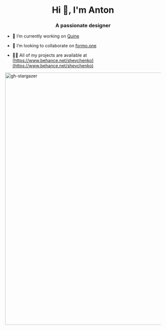 <h1 align="center">Hi 👋, I'm Anton</h1>
<h3 align="center">A passionate designer</h3>

- 🔭 I’m currently working on [Quine](https://quine.sh)

- 👯 I’m looking to collaborate on [formo.one](https://formo.one)

- 👨‍💻 All of my projects are available at [https://www.behance.net/shevchenko](https://www.behance.net/shevchenko)

<img width="818" alt="gh-stargazer" src="https://user-images.githubusercontent.com/2790488/184917302-997047ac-778d-41b9-b4ac-aa763a5badc9.png" align="center">
